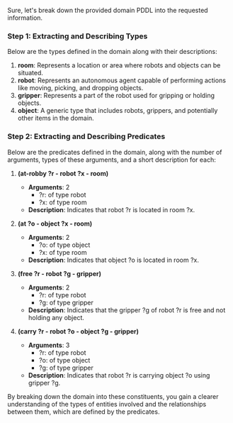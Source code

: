 Sure, let's break down the provided domain PDDL into the requested information.

### Step 1: Extracting and Describing Types
Below are the types defined in the domain along with their descriptions:

1. **room**: Represents a location or area where robots and objects can be situated.
2. **robot**: Represents an autonomous agent capable of performing actions like moving, picking, and dropping objects.
3. **gripper**: Represents a part of the robot used for gripping or holding objects.
4. **object**: A generic type that includes robots, grippers, and potentially other items in the domain.

### Step 2: Extracting and Describing Predicates

Below are the predicates defined in the domain, along with the number of arguments, types of these arguments, and a short description for each:

1. **(at-robby ?r - robot ?x - room)**
   - **Arguments**: 2
     - ?r: of type robot
     - ?x: of type room
   - **Description**: Indicates that robot ?r is located in room ?x.

2. **(at ?o - object ?x - room)**
   - **Arguments**: 2
     - ?o: of type object
     - ?x: of type room
   - **Description**: Indicates that object ?o is located in room ?x.

3. **(free ?r - robot ?g - gripper)**
   - **Arguments**: 2
     - ?r: of type robot
     - ?g: of type gripper
   - **Description**: Indicates that the gripper ?g of robot ?r is free and not holding any object.

4. **(carry ?r - robot ?o - object ?g - gripper)**
   - **Arguments**: 3
     - ?r: of type robot
     - ?o: of type object
     - ?g: of type gripper
   - **Description**: Indicates that robot ?r is carrying object ?o using gripper ?g.

By breaking down the domain into these constituents, you gain a clearer understanding of the types of entities involved and the relationships between them, which are defined by the predicates.